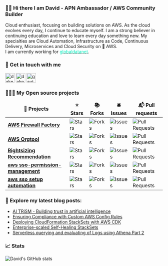 ### 👋🏻 Hi there I am David - APN Ambassador / AWS Community Builder 

Cloud enthusiast, focusing on building solutions on AWS. As the cloud evolves every day, I continue to educate myself.
I am a strong believer in continuing education and love to learn every day something new. My specialties are Cloud Automation, Infrastructure as Code, Continuous Delivery, Microservices and Cloud Security on 🧡 AWS. <br />
I am currently working for <a href="https://globaldatanet.com" target="_blank" ><font color='#00ecbd'>globaldatanet</font></a>.
								       
<h3>💬  Get in touch with me</h3>
<p align="left">
<a href="https://dev.to/daknhh" target="blank"><img align="center" src="https://img.shields.io/badge/dev.to-0A0A0A?style=for-the-badge&logo=devdotto&logoColor=white" alt="daknhh" height="30" /></a>
<a href="https://twitter.com/DAKNHH" target="blank"><img align="center" src="https://img.shields.io/badge/Twitter-1DA1F2?style=for-the-badge&logo=twitter&logoColor=white" alt="daknhh" height="30"/></a>
<a href="https://www.linkedin.com/in/daknhh/" target="blank"><img align="center" src="https://img.shields.io/badge/LinkedIn-0077B5?style=for-the-badge&logo=linkedin&logoColor=white" alt="gautamkrishnar" height="30"/></a>

<br />

<h3>👨🏻‍💻  My Open source projects</h3>
<table>
  <thead align="center">
    <tr border: none;>
      <td><b>🎁 Projects</b></td>
      <td><b>⭐ Stars</b></td>
      <td><b>📚 Forks</b></td>
      <td><b>🛎 Issues</b></td>
      <td><b>📬 Pull requests</b></td>
    </tr>
  </thead>
  <tbody>
	  <tr>
      <td><a href="https://github.com/globaldatanet/aws-firewall-factory"><b>AWS Firewall Factory</b></a></td>
      <td><img alt="Stars" src="https://img.shields.io/github/stars/globaldatanet/aws-firewall-factory?style=flat-square&labelColor=343b41"/></td>
      <td><img alt="Forks" src="https://img.shields.io/github/forks/globaldatanet/aws-firewall-factory?style=flat-square&labelColor=343b41"/></td>
      <td><img alt="Issues" src="https://img.shields.io/github/issues/globaldatanet/aws-firewall-factory?style=flat-square&labelColor=343b41"/></td>
      <td><img alt="Pull Requests" src="https://img.shields.io/github/issues-pr/globaldatanet/aws-firewall-factory?style=flat-square&labelColor=343b41"/></td>
    </tr>
	  	  <tr>
      <td><a href="https://github.com/daknhh/aws-orgtool"><b>AWS Orgtool</b></a></td>
      <td><img alt="Stars" src="https://img.shields.io/github/stars/daknhh/aws-orgtool?style=flat-square&labelColor=343b41"/></td>
      <td><img alt="Forks" src="https://img.shields.io/github/forks/daknhh/aws-orgtool?style=flat-square&labelColor=343b41"/></td>
      <td><img alt="Issues" src="https://img.shields.io/github/issues/daknhh/aws-orgtool?style=flat-square&labelColor=343b41"/></td>
      <td><img alt="Pull Requests" src="https://img.shields.io/github/issues-pr/daknhh/aws-orgtool?style=flat-square&labelColor=343b41"/></td>
    </tr>
	  <tr>
      <td><a href="https://github.com/daknhh/rightsizing-recommendation"><b>Rightsizing Recommendation </b></a></td>
      <td><img alt="Stars" src="https://img.shields.io/github/stars/daknhh/rightsizing-recommendation?style=flat-square&labelColor=343b41"/></td>
      <td><img alt="Forks" src="https://img.shields.io/github/forks/daknhh/rightsizing-recommendation?style=flat-square&labelColor=343b41"/></td>
      <td><img alt="Issues" src="https://img.shields.io/github/issues/daknhh/rightsizing-recommendation?style=flat-square&labelColor=343b41"/></td>
      <td><img alt="Pull Requests" src="https://img.shields.io/github/issues-pr/daknhh/rightsizing-recommendation?style=flat-square&labelColor=343b41"/></td>
		  	  	  <tr>
      <td><a href="https://github.com/kirnberger1980/sso-permission-management"><b>aws sso-permission-management</b></a></td>
      <td><img alt="Stars" src="https://img.shields.io/github/stars/kirnberger1980/sso-permission-management?style=flat-square&labelColor=343b41"/></td>
      <td><img alt="Forks" src="https://img.shields.io/github/forks/kirnberger1980/sso-permission-management?style=flat-square&labelColor=343b41"/></td>
      <td><img alt="Issues" src="https://img.shields.io/github/issues/kirnberger1980/sso-permission-management?style=flat-square&labelColor=343b41"/></td>
      <td><img alt="Pull Requests" src="https://img.shields.io/github/issues-pr/kirnberger1980/sso-permission-management?style=flat-square&labelColor=343b41"/></td>
    </tr>
	  	  	  <tr>
      <td><a href="https://github.com/kirnberger1980/sso-setup-automation"><b>aws sso setup automation</b></a></td>
      <td><img alt="Stars" src="https://img.shields.io/github/stars/kirnberger1980/sso-setup-automation?style=flat-square&labelColor=343b41"/></td>
      <td><img alt="Forks" src="https://img.shields.io/github/forks/kirnberger1980/sso-setup-automation?style=flat-square&labelColor=343b41"/></td>
      <td><img alt="Issues" src="https://img.shields.io/github/issues/kirnberger1980/sso-setup-automation?style=flat-square&labelColor=343b41"/></td>
      <td><img alt="Pull Requests" src="https://img.shields.io/github/issues-pr/kirnberger1980/sso-setup-automation?style=flat-square&labelColor=343b41"/></td>
    </tr>
  </tbody>
</table>

### 📖 Explore my latest blog posts:

<!--START_SECTION:feed-->
* [AI TRiSM - Building trust in artificial intelligence](https:&#x2F;&#x2F;dev.to&#x2F;aws-builders&#x2F;ai-trism-building-trust-in-artificial-intelligence-287a)
* [Ensuring Compliance with Custom AWS Config Rules](https:&#x2F;&#x2F;dev.to&#x2F;aws-builders&#x2F;ensuring-compliance-with-custom-aws-config-rules-1bo9)
* [Deploying CloudFormation StackSets with AWS CDK](https:&#x2F;&#x2F;dev.to&#x2F;aws-builders&#x2F;deploying-cloudformation-stacksets-with-aws-cdk-16f2)
* [Enterprise-scaled Self-Healing StackSets](https:&#x2F;&#x2F;dev.to&#x2F;aws-builders&#x2F;enterprise-scaled-self-healing-stacksets-4ff5)
* [Serverless querying and evaluating of Logs using Athena Part 2](https:&#x2F;&#x2F;dev.to&#x2F;aws-builders&#x2F;serverless-querying-and-evaluating-of-logs-using-athena-part-2-3ip3)
<!--END_SECTION:feed-->


### 📈  Stats

![David's GitHub stats](https://github-readme-stats.vercel.app/api?username=daknhh&show_icons=true&theme=blueberry)

<!--
**daknhh/daknhh** is a ✨ _special_ ✨ repository because its `README.md` (this file) appears on your GitHub profile.


